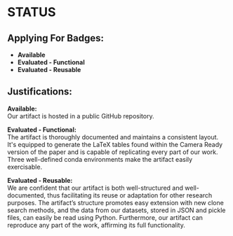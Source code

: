 # STATUS

## Applying For Badges:

- **Available**
- **Evaluated - Functional**
- **Evaluated - Reusable**

## Justifications:

**Available:**  
Our artifact is hosted in a public GitHub repository.

**Evaluated - Functional:**  
The artifact is thoroughly documented and maintains a consistent layout. It's equipped to generate the LaTeX tables found within the Camera Ready version of the paper and is capable of replicating every part of our work. Three well-defined conda environments make the artifact easily exercisable.

**Evaluated - Reusable:**  
We are confident that our artifact is both well-structured and well-documented, thus facilitating its reuse or adaptation for other research purposes. The artifact’s structure promotes easy extension with new clone search methods, and the data from our datasets, stored in JSON and pickle files, can easily be read using Python. Furthermore, our artifact can reproduce any part of the work, affirming its full functionality.
